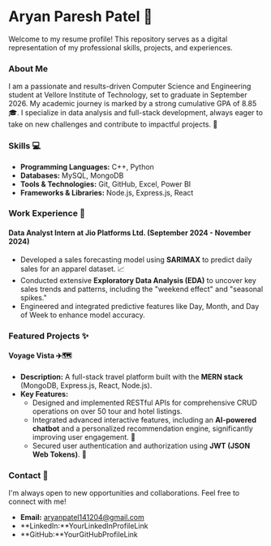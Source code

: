 # **Aryan Paresh Patel 👋**

Welcome to my resume profile\! This repository serves as a digital representation of my professional skills, projects, and experiences.

### **About Me**

I am a passionate and results-driven Computer Science and Engineering student at Vellore Institute of Technology, set to graduate in September 2026\. My academic journey is marked by a strong cumulative GPA of 8.85 🎓. I specialize in data analysis and full-stack development, always eager to take on new challenges and contribute to impactful projects. 🚀

### **Skills 💻**

* **Programming Languages:** C++, Python  
* **Databases:** MySQL, MongoDB  
* **Tools & Technologies:** Git, GitHub, Excel, Power BI  
* **Frameworks & Libraries:** Node.js, Express.js, React

### **Work Experience 💼**

#### **Data Analyst Intern at Jio Platforms Ltd. (September 2024 \- November 2024\)**

* Developed a sales forecasting model using **SARIMAX** to predict daily sales for an apparel dataset. 📈  
* Conducted extensive **Exploratory Data Analysis (EDA)** to uncover key sales trends and patterns, including the "weekend effect" and "seasonal spikes."  
* Engineered and integrated predictive features like Day, Month, and Day of Week to enhance model accuracy.

### **Featured Projects ✨**

#### **Voyage Vista ✈️🗺️**

* **Description:** A full-stack travel platform built with the **MERN stack** (MongoDB, Express.js, React, Node.js).  
* **Key Features:**  
  * Designed and implemented RESTful APIs for comprehensive CRUD operations on over 50 tour and hotel listings.  
  * Integrated advanced interactive features, including an **AI-powered chatbot** and a personalized recommendation engine, significantly improving user engagement. 🤖  
  * Secured user authentication and authorization using **JWT (JSON Web Tokens)**. 🔐

### **Contact 🤝**

I'm always open to new opportunities and collaborations. Feel free to connect with me\!

* **Email:** aryanpatel141204@gmail.com  
* **LinkedIn:**YourLinkedInProfileLink  
* **GitHub:**YourGitHubProfileLink
